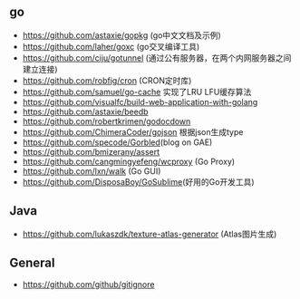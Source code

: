 go
---
- <https://github.com/astaxie/gopkg> (go中文文档及示例)
- <https://github.com/laher/goxc> (go交叉编译工具)
- <https://github.com/ciju/gotunnel> (通过公有服务器，在两个内网服务器之间建立连接)
- <https://github.com/robfig/cron> (CRON定时库)
- <https://github.com/samuel/go-cache> 实现了LRU LFU缓存算法
- <https://github.com/visualfc/build-web-application-with-golang>
- <https://github.com/astaxie/beedb>
- <https://github.com/robertkrimen/godocdown>
- <https://github.com/ChimeraCoder/gojson> 根据json生成type
- <https://github.com/specode/Gorbled>(blog on GAE)
- <https://github.com/bmizerany/assert>
- <https://github.com/cangmingyefeng/wcproxy> (Go Proxy)
- <https://github.com/lxn/walk> (Go GUI)
- <https://github.com/DisposaBoy/GoSublime>(好用的Go开发工具)

Java
---
- <https://github.com/lukaszdk/texture-atlas-generator> (Atlas图片生成)

General
-------
- <https://github.com/github/gitignore>

